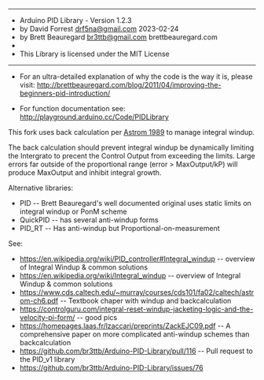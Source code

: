 ***************************************************************
* Arduino PID Library - Version 1.2.3
* by David Forrest <drf5na@gmail.com>  2023-02-24
* by Brett Beauregard <br3ttb@gmail.com> brettbeauregard.com
*
* This Library is licensed under the MIT License
***************************************************************

 - For an ultra-detailed explanation of why the code is the way it is, please visit:
   http://brettbeauregard.com/blog/2011/04/improving-the-beginners-pid-introduction/

 - For function documentation see:  http://playground.arduino.cc/Code/PIDLibrary


This fork uses back calculation per [Astrom 1989](http://cse.lab.imtlucca.it/~bemporad/teaching/controllodigitale/pdf/Astrom-ACC89.pdf) to manage integral windup.

The back calculation should prevent integral windup be dynamically limiting the Intergrato to precent the Control Output
from exceeding the limits.  Large errors far outside of the proportional range (error > MaxOutput/kP) will produce MaxOutput and
inhibit integral growth.

Alternative libraries:

* PID -- Brett Beauregard's well documented original uses static limits on integral windup or PonM scheme
* QuickPID -- has several anti-windup forms
* PID_RT -- Has anti-windup but Proportional-on-measurement


See:
*  https://en.wikipedia.org/wiki/PID_controller#Integral_windup -- overview of Integral Windup & common solutions
*  https://en.wikipedia.org/wiki/Integral_windup -- overview of Integral Windup & common solutions
* https://www.cds.caltech.edu/~murray/courses/cds101/fa02/caltech/astrom-ch6.pdf -- Textbook chaper with windup and backcalculation
* https://controlguru.com/integral-reset-windup-jacketing-logic-and-the-velocity-pi-form/ -- good pics
*  https://homepages.laas.fr/lzaccari/preprints/ZackEJC09.pdf -- A comprehensive paper on more complicated anti-windup schemes than backcalculation
*  https://github.com/br3ttb/Arduino-PID-Library/pull/116 -- Pull request to the PID_v1 library
*  https://github.com/br3ttb/Arduino-PID-Library/issues/76

